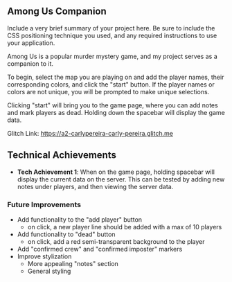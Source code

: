 
## Among Us Companion
Include a very brief summary of your project here. Be sure to include the CSS positioning technique you used, and any required instructions to use your application.

Among Us is a popular murder mystery game, and my project serves as a companion to it.

To begin, select the map you are playing on and add the player names, their corresponding colors, and click the "start" button. If the player names or colors are not unique, you will be prompted to make unique selections.

Clicking "start" will bring you to the game page, where you can add notes and mark players as dead. Holding down the spacebar will display the game data.

Glitch Link: https://a2-carlypereira-carly-pereira.glitch.me

## Technical Achievements
- **Tech Achievement 1**: When on the game page, holding spacebar will display the current data on the server. This can be tested by adding new notes under players, and then viewing the server data.

### Future Improvements
- Add functionality to the "add player" button
  - on click, a new player line should be added with a max of 10 players
- Add functionality to "dead" button
  - on click, add a red semi-transparent background to the player
- Add "confirmed crew" and "confirmed imposter" markers
- Improve stylization
  - More appealing "notes" section
  - General styling
